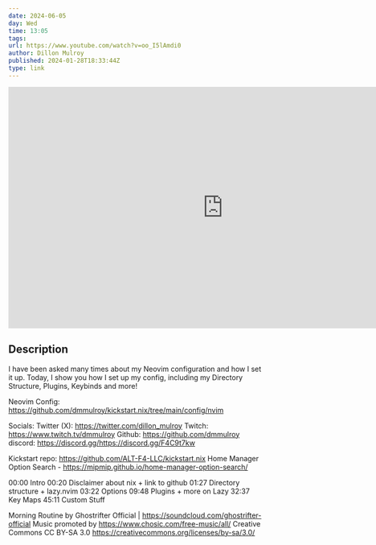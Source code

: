 ```yaml
---
date: 2024-06-05
day: Wed
time: 13:05
tags:
url: https://www.youtube.com/watch?v=oo_I5lAmdi0
author: Dillon Mulroy
published: 2024-01-28T18:33:44Z
type: link
---
```



<iframe width="854" height="480" src="https://www.youtube.com/embed/oo_I5lAmdi0" frameborder="0" allowfullscreen></iframe>

## Description
I have been asked many times about my Neovim configuration and how I set it up. Today, I show you how I set up my config, including my Directory Structure, Plugins, Keybinds and more!

Neovim Config: https://github.com/dmmulroy/kickstart.nix/tree/main/config/nvim

Socials:
Twitter (X): https://twitter.com/dillon_mulroy
Twitch: https://www.twitch.tv/dmmulroy
Github: https://github.com/dmmulroy
discord: https://discord.gg/https://discord.gg/F4C9t7kw

Kickstart repo: https://github.com/ALT-F4-LLC/kickstart.nix
Home Manager Option Search - https://mipmip.github.io/home-manager-option-search/

00:00 Intro
00:20 Disclaimer about nix + link to github
01:27 Directory structure + lazy.nvim
03:22 Options
09:48 Plugins + more on Lazy
32:37 Key Maps
45:11 Custom Stuff

Morning Routine by Ghostrifter Official | https://soundcloud.com/ghostrifter-official
Music promoted by https://www.chosic.com/free-music/all/
Creative Commons CC BY-SA 3.0
https://creativecommons.org/licenses/by-sa/3.0/